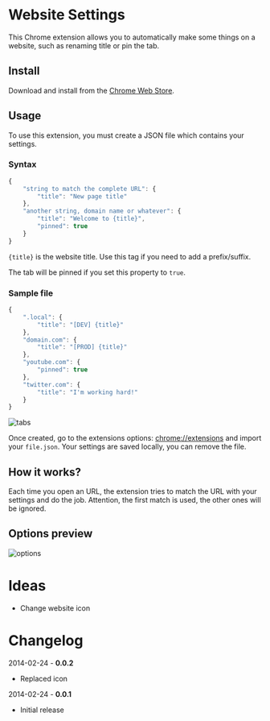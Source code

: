 # Website Settings

This Chrome extension allows you to automatically make some things on a website, such as renaming title or pin the tab.

## Install

Download and install from the [Chrome Web Store](https://chrome.google.com/webstore/detail/hcbgadmbdkiilgpifjgcakjehmafcjai/).

## Usage

To use this extension, you must create a JSON file which contains your settings.

### Syntax

```js
{
    "string to match the complete URL": {
        "title": "New page title"
    },
    "another string, domain name or whatever": {
        "title": "Welcome to {title}",
        "pinned": true
    }
}
```

```{title}``` is the website title. Use this tag if you need to add a prefix/suffix.

The tab will be pinned if you set this property to ```true```.

### Sample file

```js
{
    ".local": {
        "title": "[DEV] {title}"
    },
    "domain.com": {
        "title": "[PROD] {title}"
    },
    "youtube.com": {
        "pinned": true
    },
    "twitter.com": {
        "title": "I'm working hard!"
    }
}
```

<img src="https://raw.github.com/sylouuu/website-settings/master/img/screenshots/tabs.png" alt="tabs">

Once created, go to the extensions options: [chrome://extensions](chrome://extensions) and import your ```file.json```. Your settings are saved locally, you can remove the file.

## How it works?

Each time you open an URL, the extension tries to match the URL with your settings and do the job.
Attention, the first match is used, the other ones will be ignored.

## Options preview

<img src="https://raw.github.com/sylouuu/website-settings/master/img/screenshots/options.png" alt="options">

# Ideas

* Change website icon

# Changelog

2014-02-24 - **0.0.2**

* Replaced icon

2014-02-24 - **0.0.1**

* Initial release
